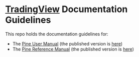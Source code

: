 # [TradingView](https://www.tradingview.com/) Documentation Guidelines

This repo holds the documentation guidelines for:
- The [Pine User Manual]() (the published version is [here](https://www.tradingview.com/pine-script-docs/en/v4/index.html))
- The [Pine Reference Manual]() (the published version is [here](https://www.tradingview.com/pine-script-reference/v4/))
